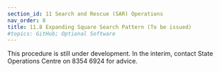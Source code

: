```yaml
---
section_id: 11 Search and Rescue (SAR) Operations
nav_order: 8
title: 11.8 Expanding Square Search Pattern (To be issued)
#topics: GitHub; Optional Software
---
```


This procedure is still under development. In the interim, contact State Operations Centre on 8354 6924 for advice.